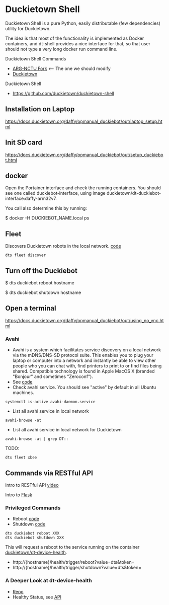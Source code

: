 # Duckietown Shell

Duckietown Shell is a pure Python, easily distributable (few dependencies) utility for Duckietown.

The idea is that most of the functionality is implemented as Docker containers, and dt-shell provides a nice interface for that, so that user should not type a very long docker run command line.

Duckietown Shell Commands
* [ARG-NCTU Fork](https://github.com/ARG-NCTU/duckietown-shell-commands) <-- The one we should modify
* [Duckietown](https://github.com/duckietown/duckietown-shell-commands)

Duckietown Shell
* https://github.com/duckietown/duckietown-shell

## Installation on Laptop

https://docs.duckietown.org/daffy/opmanual_duckiebot/out/laptop_setup.html

## Init SD card

https://docs.duckietown.org/daffy/opmanual_duckiebot/out/setup_duckiebot.html

## docker

Open the Portainer interface and check the running containers. You should see one called duckiebot-interface, using image duckietown/dt-duckiebot-interface:daffy-arm32v7.

You call also determine this by running:

$ docker -H DUCKIEBOT_NAME.local ps

## Fleet

Discovers Duckietown robots in the local network. [code](https://github.com/ARG-NCTU/duckietown-shell-commands/blob/daffy/fleet/discover/command.py)
```
dts fleet discover
```
## Turn off the Duckiebot

$ dts duckiebot reboot hostname

$ dts duckiebot shutdown hostname


## Open a terminal

https://docs.duckietown.org/daffy/opmanual_duckiebot/out/using_no_vnc.html

### Avahi
* Avahi is a system which facilitates service discovery on a local network via the mDNS/DNS-SD protocol suite. This enables you to plug your laptop or computer into a network and instantly be able to view other people who you can chat with, find printers to print to or find files being shared. Compatible technology is found in Apple MacOS X (branded "Bonjour" and sometimes "Zeroconf").
* See [code](https://github.com/ARG-NCTU/duckietown-shell-commands/blob/daffy/fleet/discover/command.py)
* Check avahi service. You should see "active" by default in all Ubuntu machines.
```
systemctl is-active avahi-daemon.service
```
* List all avahi service in local network
```
avahi-browse -at
```
* List all avahi service in local network for Duckietown
```
avahi-browse -at | grep DT::
```


TODO: 
```
dts fleet xbee
```

## Commands via RESTful API

Intro to RESTful API [video](https://youtu.be/7YcW25PHnAA)

Intro to [Flask](https://devs.tw/post/448)

### Privileged Commands 

* Reboot [code](https://github.com/ARG-NCTU/duckietown-shell-commands/blob/daffy/duckiebot/reboot/command.py)
* Shutdown [code](https://github.com/ARG-NCTU/duckietown-shell-commands/blob/daffy/duckiebot/shutdown/command.py)
```
dts duckiebot reboot XXX
dts duckiebot shutdown XXX
```
This will request a reboot to the service running on the container [duckietown/dt-device-health](https://github.com/duckietown/dt-device-health).
* http://{hostname}/health/trigger/reboot?value=dts&token=
* http://{hostname}/health/trigger/shutdown?value=dts&token=

### A Deeper Look at dt-device-health

* [Repo](https://github.com/duckietown/dt-device-health)
* Healthy Status, see [API](https://github.com/duckietown/dt-device-health/blob/daffy/packages/health_api/api.py)


